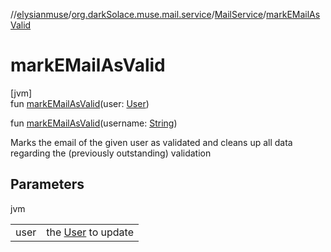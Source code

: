 //[elysianmuse](../../../index.md)/[org.darkSolace.muse.mail.service](../index.md)/[MailService](index.md)/[markEMailAsValid](mark-e-mail-as-valid.md)

# markEMailAsValid

[jvm]\
fun [markEMailAsValid](mark-e-mail-as-valid.md)(user: [User](../../org.darkSolace.muse.user.model/-user/index.md))

fun [markEMailAsValid](mark-e-mail-as-valid.md)(username: [String](https://kotlinlang.org/api/latest/jvm/stdlib/kotlin/-string/index.html))

Marks the email of the given user as validated and cleans up all data regarding the (previously outstanding) validation

## Parameters

jvm

| | |
|---|---|
| user | the [User](../../org.darkSolace.muse.user.model/-user/index.md) to update |
